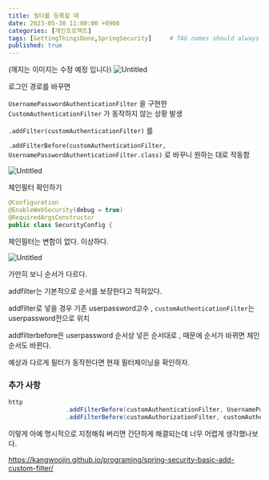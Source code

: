 ```yaml
---
title: 필터를 등록할 때
date: 2023-05-30 11:00:00 +0900
categories: [개인프로젝트]
tags: [GettingThingsDone,SpringSecurity]     # TAG names should always be lowercase
published: true
---
```

(깨지는 이미지는 수정 예정 입니다)
![Untitled](https://s3-us-west-2.amazonaws.com/secure.notion-static.com/32b4b95e-bb57-4f86-9da9-aa022b16097a/Untitled.png)

로그인 경로를 바꾸면 

`UsernamePasswordAuthenticationFilter` 을 구현한 `CustomAuthenticationFilter` 가 동작하지 않는 상황 발생

`.addFilter(customAuthenticationFilter)` 를

`.addFilterBefore(customAuthenticationFilter, UsernamePasswordAuthenticationFilter.class)` 로 바꾸니 원하는 대로 작동함

![Untitled](https://s3-us-west-2.amazonaws.com/secure.notion-static.com/2e11d0b4-ad0b-4660-8140-e0d82a51c0fa/Untitled.png)

체인필터 확인하기 

```java
@Configuration
@EnableWebSecurity(debug = true)
@RequiredArgsConstructor
public class SecurityConfig {
```

체인필터는 변함이 없다. 이상하다.

![Untitled](https://s3-us-west-2.amazonaws.com/secure.notion-static.com/fffebf88-44c9-4aaf-9841-149333fdd281/Untitled.png)

가만히 보니 순서가 다르다. 

addfilter는 기본적으로 순서를 보장한다고 적혀있다. 

addfilter로 넣을 경우 기존 userpassword고수 , `customAuthenticationFilter`는 userpassword전으로 위치

addfilterbefore은 userpassword 순서상 넣은 순서대로 , 때문에 순서가 바뀌면 체인순서도 바뀐다. 

예상과 다르게 필터가 동작한다면 현재 필터체이닝을 확인하자.

### 추가 사항

```java
http
                .addFilterBefore(customAuthenticationFilter, UsernamePasswordAuthenticationFilter.class)
                .addFilterBefore(customAuthorizationFilter, customAuthenticationFilter.class);
```

이렇게 아예 명시적으로 지정해줘 버리면 간단하게 해결되는데 너무 어렵게 생각했나보다. 

https://kangwoojin.github.io/programing/spring-security-basic-add-custom-filter/